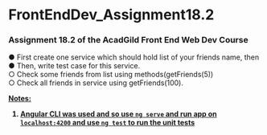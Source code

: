 # FrontEndDev_Assignment18.2
### Assignment 18.2 of the AcadGild Front End Web Dev Course

● First create one service which should hold list of your friends name, then  
● Then, write test case for this service.  
○ Check some friends from list using methods(getFriends(5))  
○ Check all friends in service using getFriends(100).  

<u><b>Notes:
1. Angular CLI was used and so use `ng serve` and run app on `localhost:4200`
    and use `ng test` to run the unit tests